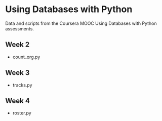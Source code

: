 # Using Databases with Python

Data and scripts from the Coursera MOOC Using Databases with Python assessments.

## Week 2

- count_org.py

## Week 3

- tracks.py

## Week 4

- roster.py
